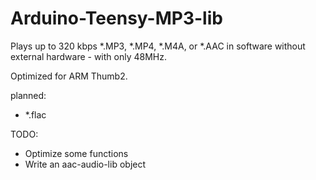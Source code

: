 Arduino-Teensy-MP3-lib
======================

Plays up to 320 kbps *.MP3, *.MP4, *.M4A, or *.AAC in software without external hardware - 
with only 48MHz.

Optimized for ARM Thumb2.

planned:
 - *.flac
 
 TODO:
 - Optimize some functions
 - Write an aac-audio-lib object
 